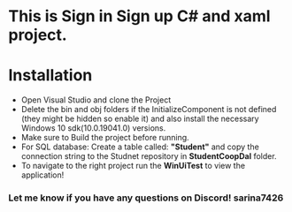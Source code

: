 # This is Sign in Sign up C# and xaml project.
# Installation 
- Open Visual Studio and clone the Project
- Delete the bin and obj folders if the InitializeComponent is not defined (they might be hidden so enable it) and also install the necessary Windows 10 sdk(10.0.19041.0) versions.
- Make sure to Build the project before running.
- For SQL database: Create a table called: **"Student"** and copy the connection string to the Studnet repository in **StudentCoopDal** folder.
- To navigate to the right project run the **WinUiTest** to view the application!
### Let me know if you have any questions on Discord! sarina7426
